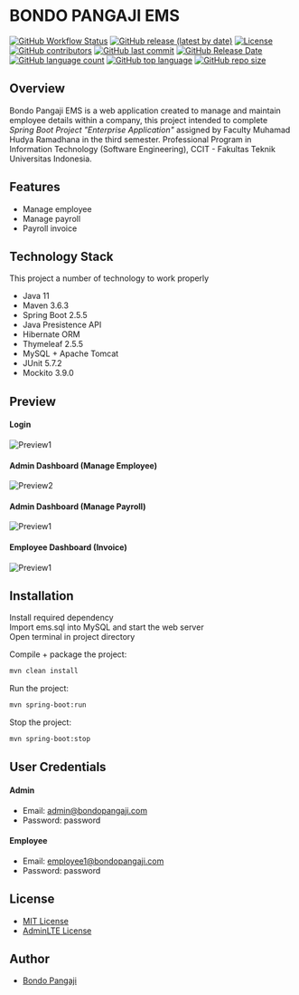 BONDO PANGAJI EMS
============

[![GitHub Workflow Status](https://img.shields.io/github/workflow/status/bondopangaji/Spring-Boot-Employee-Management-System/Java%20CI%20with%20Maven?style=for-the-badge)](https://github.com/bondopangaji/Spring-Boot-Employee-Management-System/actions/workflows/maven.yml) [![GitHub release (latest by date)](https://img.shields.io/github/v/release/bondopangaji/Spring-Boot-Employee-Management-System?style=for-the-badge)](https://github.com/bondopangaji/Spring-Boot-Employee-Management-System/releases/) [![License](https://img.shields.io/badge/license-MIT-green?style=for-the-badge)](./LICENSE) [![GitHub contributors](https://img.shields.io/github/contributors/bondopangaji/Spring-Boot-Employee-Management-System?style=for-the-badge)](https://github.com/bondopangaji) [![GitHub last commit](https://img.shields.io/github/last-commit/bondopangaji/Spring-Boot-Employee-Management-System?style=for-the-badge)](https://github.com/bondopangaji/Spring-Boot-Employee-Management-System/commits/) [![GitHub Release Date](https://img.shields.io/github/release-date/bondopangaji/Spring-Boot-Employee-Management-System?style=for-the-badge)](https://github.com/bondopangaji/Spring-Boot-Employee-Management-System/releases/) [![GitHub language count](https://img.shields.io/github/languages/count/bondopangaji/Spring-Boot-Employee-Management-System?style=for-the-badge)](#) [![GitHub top language](https://img.shields.io/github/languages/top/bondopangaji/Spring-Boot-Employee-Management-System?style=for-the-badge)](#) [![GitHub repo size](https://img.shields.io/github/repo-size/bondopangaji/Spring-Boot-Employee-Management-System?style=for-the-badge)](#)

## Overview
Bondo Pangaji EMS is a web application created to manage and maintain employee details within a company, this project intended to complete *Spring Boot Project "Enterprise Application"* assigned by Faculty Muhamad Hudya Ramadhana in the third semester. Professional Program in Information Technology (Software Engineering), CCIT - Fakultas Teknik Universitas Indonesia.

## Features
- Manage employee
- Manage payroll
- Payroll invoice

## Technology Stack
This project a number of technology to work properly
- Java 11
- Maven 3.6.3
- Spring Boot 2.5.5
- Java Presistence API
- Hibernate ORM
- Thymeleaf 2.5.5
- MySQL + Apache Tomcat
- JUnit 5.7.2
- Mockito 3.9.0

## Preview
#### Login
![Preview1](https://github.com/bondopangaji/Spring-Boot-Employee-Management-System/blob/main/preview/employee-mgmt-login.png?raw=true)
#### Admin Dashboard (Manage Employee)
![Preview2](https://github.com/bondopangaji/Spring-Boot-Employee-Management-System/blob/main/preview/employee-mgmt-emp.png?raw=true)
#### Admin Dashboard (Manage Payroll)
![Preview1](https://github.com/bondopangaji/Spring-Boot-Employee-Management-System/blob/main/preview/employee-mgmt-payroll.png?raw=true)
#### Employee Dashboard (Invoice)
![Preview1](https://github.com/bondopangaji/Spring-Boot-Employee-Management-System/blob/main/preview/employee-mgmt-invoice.png?raw=true)

## Installation

Install required dependency\
Import ems.sql into MySQL and start the web server\
Open terminal in project directory

Compile + package the project:
```sh
mvn clean install
```
Run the project:
```sh
mvn spring-boot:run
```
Stop the project:
```sh
mvn spring-boot:stop
```
## User Credentials
#### Admin
- Email: admin@bondopangaji.com
- Password: password
#### Employee
- Email: employee1@bondopangaji.com
- Password: password

## License
- [MIT License](https://choosealicense.com/licenses/mit/)
- [AdminLTE License](https://adminlte.io/docs/2.4/license)

## Author
- [Bondo Pangaji](https://github.com/bondopangaji)
